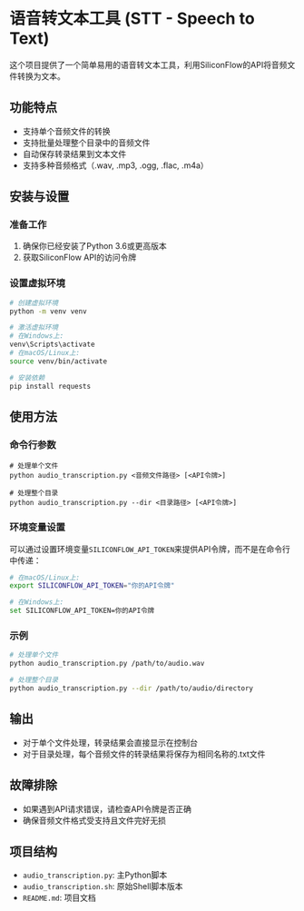 # 语音转文本工具 (STT - Speech to Text)

这个项目提供了一个简单易用的语音转文本工具，利用SiliconFlow的API将音频文件转换为文本。

## 功能特点

- 支持单个音频文件的转换
- 支持批量处理整个目录中的音频文件
- 自动保存转录结果到文本文件
- 支持多种音频格式（.wav, .mp3, .ogg, .flac, .m4a）

## 安装与设置

### 准备工作

1. 确保你已经安装了Python 3.6或更高版本
2. 获取SiliconFlow API的访问令牌

### 设置虚拟环境

```bash
# 创建虚拟环境
python -m venv venv

# 激活虚拟环境
# 在Windows上:
venv\Scripts\activate
# 在macOS/Linux上:
source venv/bin/activate

# 安装依赖
pip install requests
```

## 使用方法

### 命令行参数

```
# 处理单个文件
python audio_transcription.py <音频文件路径> [<API令牌>]

# 处理整个目录
python audio_transcription.py --dir <目录路径> [<API令牌>]
```

### 环境变量设置

可以通过设置环境变量`SILICONFLOW_API_TOKEN`来提供API令牌，而不是在命令行中传递：

```bash
# 在macOS/Linux上:
export SILICONFLOW_API_TOKEN="你的API令牌"

# 在Windows上:
set SILICONFLOW_API_TOKEN=你的API令牌
```

### 示例

```bash
# 处理单个文件
python audio_transcription.py /path/to/audio.wav

# 处理整个目录
python audio_transcription.py --dir /path/to/audio/directory
```

## 输出

- 对于单个文件处理，转录结果会直接显示在控制台
- 对于目录处理，每个音频文件的转录结果将保存为相同名称的.txt文件

## 故障排除

- 如果遇到API请求错误，请检查API令牌是否正确
- 确保音频文件格式受支持且文件完好无损

## 项目结构

- `audio_transcription.py`: 主Python脚本
- `audio_transcription.sh`: 原始Shell脚本版本
- `README.md`: 项目文档
